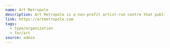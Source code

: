 ```yaml
---
name: Art Metropole
description: Art Metropole is a non-profit artist-run centre that publishes, promotes, exhibits, archives, and distributes artists' books, multiples, and related media. We produce exhibitions, talks, readings, and other programs that highlight artists who make books and other artworks that can be widely circulated.
link: https://artmetropole.com
tags:
  - type/organization
  - for/art
source: admin
---
```

